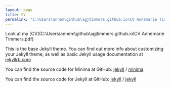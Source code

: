 ```yaml
---
layout: page
title: CV
permalink: "C:\Users\annem\github\agjtimmers.github.io\CV Annemarie Timmers.pdf"
---
```


Look at my [CV](C:\Users\annem\github\agjtimmers.github.io\CV Annemarie Timmers.pdf)

This is the base Jekyll theme. You can find out more info about customizing your Jekyll theme, as well as basic Jekyll usage documentation at [jekyllrb.com](https://jekyllrb.com/)

You can find the source code for Minima at GitHub:
[jekyll][jekyll-organization] /
[minima](https://github.com/jekyll/minima)

You can find the source code for Jekyll at GitHub:
[jekyll][jekyll-organization] /
[jekyll](https://github.com/jekyll/jekyll)


[jekyll-organization]: https://github.com/jekyll
